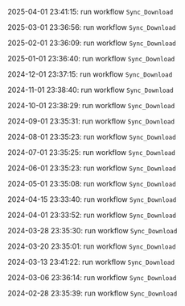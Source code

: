 2025-04-01 23:41:15: run workflow `Sync_Download` 

2025-03-01 23:36:56: run workflow `Sync_Download` 

2025-02-01 23:36:09: run workflow `Sync_Download` 

2025-01-01 23:36:40: run workflow `Sync_Download` 

2024-12-01 23:37:15: run workflow `Sync_Download` 

2024-11-01 23:38:40: run workflow `Sync_Download` 

2024-10-01 23:38:29: run workflow `Sync_Download` 

2024-09-01 23:35:31: run workflow `Sync_Download` 

2024-08-01 23:35:23: run workflow `Sync_Download` 

2024-07-01 23:35:25: run workflow `Sync_Download` 

2024-06-01 23:35:23: run workflow `Sync_Download` 

2024-05-01 23:35:08: run workflow `Sync_Download` 

2024-04-15 23:33:40: run workflow `Sync_Download` 

2024-04-01 23:33:52: run workflow `Sync_Download` 

2024-03-28 23:35:30: run workflow `Sync_Download` 

2024-03-20 23:35:01: run workflow `Sync_Download` 

2024-03-13 23:41:22: run workflow `Sync_Download` 

2024-03-06 23:36:14: run workflow `Sync_Download` 

2024-02-28 23:35:39: run workflow `Sync_Download` 


